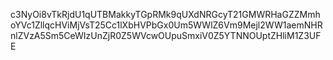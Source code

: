 c3NyOi8vTkRjdU1qUTBMakkyTGpRMk9qUXdNRGcyT21GMWRHaGZZMmhoYVc1ZllqcHViMjVsT25Cc1lXbHVPbGx0Um5WWlZ6Vm9Mejl2WW1aemNHRnlZVzA5Sm5CeWIzUnZjR0Z5WVcwOUpuSmxiV0Z5YTNNOUptZHliM1Z3UFE
